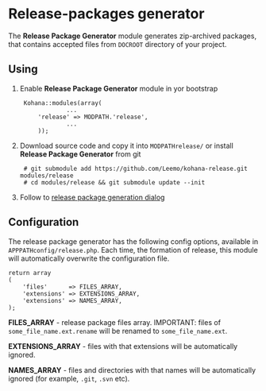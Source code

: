 Release-packages generator
==========================

The **Release Package Generator** module generates zip-archived packages, that contains accepted files from `DOCROOT` directory of your project.

Using
-----

1. Enable **Release Package Generator** module in yor bootstrap

		Kohana::modules(array(
					...
			'release' => MODPATH.'release',
					...
			));

2. Download source code and copy it into `MODPATHrelease/` or install **Release Package Generator** from git

		# git submodule add https://github.com/Leemo/kohana-release.git modules/release
		# cd modules/release && git submodule update --init


3. Follow to [release package generation dialog](../../release)

Configuration
-------------

The release package generator has the following config options, available in `APPPATHconfig/release.php`. Each time, the formation of release, this module will automatically overwrite the configuration file.

	return array
	(
		'files'      => FILES_ARRAY,
		'extensions' => EXTENSIONS_ARRAY,
		'extensions' => NAMES_ARRAY,
	);

**FILES_ARRAY** - release package files array. IMPORTANT: files of `some_file_name.ext.rename` will be renamed to `some_file_name.ext`.

**EXTENSIONS_ARRAY** - files with that extensions will be automatically ignored.

**NAMES_ARRAY** - files and directories with that names will be automatically ignored (for example, `.git`, `.svn` etc).